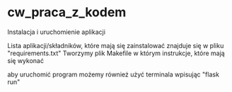# cw_praca_z_kodem
Instalacja i uruchomienie aplikacji


Lista aplikacji/składników, które mają się zainstalować znajduje się w pliku "requirements.txt"
Tworzymy plik Makefile w którym instrukcje, które mają się wykonać

aby uruchomić program możemy również użyć terminala wpisując "flask run"
